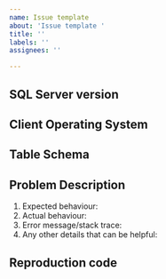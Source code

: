 ```yaml
---
name: Issue template
about: 'Issue template '
title: ''
labels: ''
assignees: ''

---
```


## SQL Server version

## Client Operating System

## Table Schema

## Problem Description
1. Expected behaviour:
2. Actual behaviour:
3. Error message/stack trace:
4. Any other details that can be helpful:

## Reproduction code
